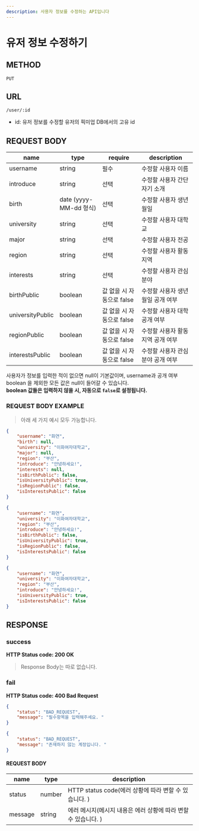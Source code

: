```yaml
---
description: 사용자 정보를 수정하는 API입니다
---
```


# 유저 정보 수정하기

## METHOD

```text
PUT
```

## URL

```text
/user/:id
```

* id: 유저 정보를 수정할 유저의 픽미업 DB에서의 고유 id

## REQUEST BODY

|name|type|require|description|
|---|---|---|---|
|username|string|필수|수정할 사용자 이름|
|introduce|string|선택|수정할 사용자 간단 자기 소개|
|birth|date \(yyyy-MM-dd 형식\)|선택|수정할 사용자 생년월일|
|university|string|선택|수정할 사용자 대학교|
|major|string|선택|수정할 사용자 전공|
|region|string|선택|수정할 사용자 활동 지역|
|interests|string|선택|수정할 사용자 관심분야|
|birthPublic|boolean|값 없을 시 자동으로 false|수정할 사용자 생년월일 공개 여부|
|universityPublic|boolean|값 없을 시 자동으로 false|수정할 사용자 대학 공개 여부|
|regionPublic|boolean|값 없을 시 자동으로 false|수정할 사용자 활동 지역 공개 여부|
|interestsPublic|boolean|값 없을 시 자동으로 false|수정할 사용자 관심 분야 공개 여부|

사용자가 정보를 입력한 적이 없으면 null이 기본값이며, username과 공개 여부 boolean 을 제외한 모든 값은 null이 들어갈 수 있습니다.  
**boolean 값들은 입력하지 않을 시, 자동으로 `false`로 설정됩니다.** 


### REQUEST BODY EXAMPLE
> 아래 세 가지 예시 모두 가능합니다.   

```json
{
    "username": "화연",
    "birth": null,
    "university": "이화여자대학교",
    "major": null,
    "region": "부산",
    "introduce": "안녕하세요!",
    "interests": null,
    "isBirthPublic": false,
    "isUniversityPublic": true,
    "isRegionPublic": false,
    "isInterestsPublic": false
}
```

```json
{
    "username": "화연",
    "university": "이화여자대학교",
    "region": "부산",
    "introduce": "안녕하세요!",
    "isBirthPublic": false,
    "isUniversityPublic": true,
    "isRegionPublic": false,
    "isInterestsPublic": false
}
```

```json
{
    "username": "화연",
    "university": "이화여자대학교",
    "region": "부산",
    "introduce": "안녕하세요!",
    "isUniversityPublic": true,
    "isInterestsPublic": false
}
```
## RESPONSE

### success

**HTTP Status code: 200 OK**
> Response Body는 따로 없습니다.  


### fail

**HTTP Status code: 400 Bad Request**

```json
{
    "status": "BAD_REQUEST",
    "message": "필수항목을 입력해주세요. "
}
```
```json
{
    "status": "BAD_REQUEST",
    "message": "존재하지 않는 계정입니다. "
}
```

#### REQUEST BODY
|name|type|description|
|---|---|---|
|status|number|HTTP status code(에러 상황에 따라 변할 수 있습니다. )|
|message|string|에러 메시지(메시지 내용은 에러 상황에 따라 변할 수 있습니다. )|
